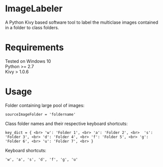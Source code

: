 # ImageLabeler
A Python Kivy based software tool to label the multiclase images contained in a folder to class folders.

# Requirements 
Tested on Windows 10 <br>
Python >= 2.7 <br>
Kivy > 1.0.6

# Usage
Folder containing large pool of images: 

`sourceImageFolder = 'foldername'`

Class folder names and their respective keyboard shortcuts:

`key_dict = { <br>
    'w': 'Folder 1', <br>
    'a': 'Folder 2', <br> 
    's': 'Folder 3', <br>
    'd': 'Folder 4', <br>
    'f': 'Folder 5', <br>
    'g': 'Folder 6', <br>
    'u': 'Folder 7', <br>
}`

Keyboard shortcuts:

`'w', 'a', 's', 'd', 'f', 'g', 'u'`
